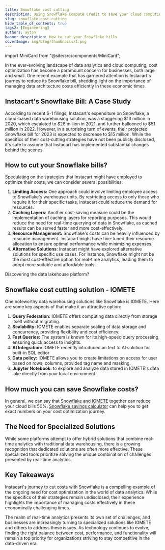 ```yaml
---
title: Snowflake cost cutting
description: Using Snowflake Compute Credit to save your cloud computing bills by 50%. Want to know how much does it means exactly? Check our blog
slug: snowflake-cost-cutting
hide_table_of_contents: true
tags2: [Engineering]
authors: aytan
banner_description: How to cut your Snowflake bills
coverImage: img/blog/thumbnails/1.png
---
```


import MiniCard from "@site/src/components/MiniCard";

In the ever-evolving landscape of data analytics and cloud computing, cost optimization has become a paramount concern for businesses, both large and small. One recent example that has garnered attention is Instacart's journey to reduce its Snowflake bill, shedding light on the importance of managing data architecture costs efficiently in these economic times.

<!-- truncate -->

## Instacart's Snowflake Bill: A Case Study

According to recent S-1 filings, Instacart's expenditure on Snowflake, a cloud-based data warehousing solution, was a staggering $13 million in 2020, which escalated to $28 million in 2021, and further ballooned to $51 million in 2022. However, in a surprising turn of events, their projected Snowflake bill for 2023 is expected to decrease to $15 million. While the specifics of their cost-cutting strategies have not been publicly disclosed, it's safe to assume that Instacart has implemented substantial changes behind the scenes.

## How to cut your Snowflake bills?

Speculating on the strategies that Instacart might have employed to optimize their costs, we can consider several possibilities:

1. **Limiting Access:** One approach could involve limiting employee access to Snowflake's warehouse units. By restricting access to only those who require it for their specific tasks, Instacart could reduce the demand for resources.
2. **Caching Layers:** Another cost-saving measure could be the implementation of caching layers for reporting purposes. This would reduce the need for real-time querying of data in Snowflake, as cached results can be served faster and more cost-effectively.
3. **Resource Management:** Snowflake's costs can be heavily influenced by resource management. Instacart might have fine-tuned their resource allocation to ensure optimal performance while minimizing expenses.
4. **Alternative Solutions:** Instacart might have explored alternative solutions for specific use cases. For instance, Snowflake might not be the most cost-effective option for real-time analytics, leading them to adopt more suitable and affordable tools.

<MiniCard link="https://sandbox.iomete.com/auth/realms/iomete/protocol/openid-connect/registrations?client_id=app&response_type=code&scope=openid&redirect_uri=http://sandbox.iomete.com" linkName="Try Sandbox">Discovering the data lakehouse platform?</MiniCard>

## Snowflake cost cutting solution - IOMETE

One noteworthy data warehousing solutions like Snowflake is IOMETE. Here are some key aspects of that make it an attractive option:

1. **Query Federation:** IOMETE offers computing data directly from storage itself without migrating.
2. **Scalability:** IOMETE enables separate scaling of data storage and concurrency, providing flexibility and cost efficiency.
3. **Fast Queries:** The system is known for its high-speed query processing, ensuring quick access to insights.
4. **AI Integration:** IOMETE recently introduced an text to AI solution for built-in SQL editor
5. **Data policy:** IOMETE allows you to create limitations on access for user based on rows, columns, provided tag name and masking.
6. **Jupyter Notebook:** to explore and analyze data stored in IOMETE's data lake directly from your local environment.

## How much you can save Snowflake costs?

In general, we can say that [Snowflake and IOMETE](https://iomete.com/cases/augment-snowflake-with-iomete) together can reduce your cloud bills 50%. [Snowflake savings calculator](https://iomete.com/calculate/snowflake) can help you to get exact numbers on your cost optimization journey.

## The Need for Specialized Solutions

While some platforms attempt to offer hybrid solutions that combine real-time analytics with traditional data warehousing, there is a growing recognition that dedicated solutions are often more effective. These specialized tools prioritize solving the unique combination of challenges presented by real-time analytics.

## Key Takeaways

Instacart's journey to cut costs with Snowflake is a compelling example of the ongoing need for cost optimization in the world of data analytics. While the specifics of their strategies remain undisclosed, their experience highlights the importance of managing costs effectively in these economically challenging times.

The realm of real-time analytics presents its own set of challenges, and businesses are increasingly turning to specialized solutions like IOMETE and others to address these issues. As technology continues to evolve, finding the right balance between cost, performance, and functionality will remain a top priority for organizations striving to stay competitive in the data-driven era.
